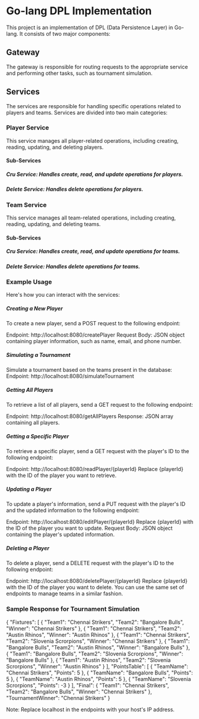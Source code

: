 # Go-lang DPL Implementation
This project is an implementation of DPL (Data Persistence Layer) in Go-lang. It consists of two major components:

## Gateway
The gateway is responsible for routing requests to the appropriate service and performing other tasks, such as tournament simulation.

## Services
The services are responsible for handling specific operations related to players and teams. Services are divided into two main categories:

### Player Service
This service manages all player-related operations, including creating, reading, updating, and deleting players.

#### Sub-Services
##### Cru Service: Handles create, read, and update operations for players.
##### Delete Service: Handles delete operations for players.

### Team Service
This service manages all team-related operations, including creating, reading, updating, and deleting teams.

#### Sub-Services
##### Cru Service: Handles create, read, and update operations for teams.
##### Delete Service: Handles delete operations for teams.


### Example Usage
Here's how you can interact with the services:

##### Creating a New Player
To create a new player, send a POST request to the following endpoint:

Endpoint: http://localhost:8080/createPlayer
Request Body: JSON object containing player information, such as name, email, and phone number.

##### Simulating a Tournament
Simulate a tournament based on the teams present in the database:
Endpoint: http://localhost:8080/simulateTournament

##### Getting All Players
To retrieve a list of all players, send a GET request to the following endpoint:

Endpoint: http://localhost:8080/getAllPlayers
Response: JSON array containing all players.

##### Getting a Specific Player
To retrieve a specific player, send a GET request with the player's ID to the following endpoint:

Endpoint: http://localhost:8080/readPlayer/{playerId}
Replace {playerId} with the ID of the player you want to retrieve.

##### Updating a Player
To update a player's information, send a PUT request with the player's ID and the updated information to the following endpoint:

Endpoint: http://localhost:8080/editPlayer/{playerId}
Replace {playerId} with the ID of the player you want to update.
Request Body: JSON object containing the player's updated information.

##### Deleting a Player
To delete a player, send a DELETE request with the player's ID to the following endpoint:

Endpoint: http://localhost:8080/deletePlayer/{playerId}
Replace {playerId} with the ID of the player you want to delete.
You can use the same set of endpoints to manage teams in a similar fashion.

### Sample Response for Tournament Simulation

{
    "Fixtures": [
        {
            "Team1": "Chennai Strikers",
            "Team2": "Bangalore Bulls",
            "Winner": "Chennai Strikers"
        },
        {
            "Team1": "Chennai Strikers",
            "Team2": "Austin Rhinos",
            "Winner": "Austin Rhinos"
        },
        {
            "Team1": "Chennai Strikers",
            "Team2": "Slovenia Scrorpions",
            "Winner": "Chennai Strikers"
        },
        {
            "Team1": "Bangalore Bulls",
            "Team2": "Austin Rhinos",
            "Winner": "Bangalore Bulls"
        },
        {
            "Team1": "Bangalore Bulls",
            "Team2": "Slovenia Scrorpions",
            "Winner": "Bangalore Bulls"
        },
        {
            "Team1": "Austin Rhinos",
            "Team2": "Slovenia Scrorpions",
            "Winner": "Austin Rhinos"
        }
    ],
    "PointsTable": [
        {
            "TeamName": "Chennai Strikers",
            "Points": 5
        },
        {
            "TeamName": "Bangalore Bulls",
            "Points": 5
        },
        {
            "TeamName": "Austin Rhinos",
            "Points": 5
        },
        {
            "TeamName": "Slovenia Scrorpions",
            "Points": -3
        }
    ],
    "Final": {
        "Team1": "Chennai Strikers",
        "Team2": "Bangalore Bulls",
        "Winner": "Chennai Strikers"
    },
    "TournamentWinner": "Chennai Strikers"
}

Note: Replace localhost in the endpoints with your host's IP address.
